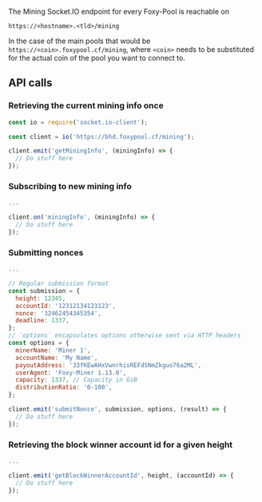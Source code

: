 The Mining Socket.IO endpoint for every Foxy-Pool is reachable on

```
https://<hostname>.<tld>/mining
```

In the case of the main pools that would be `https://<coin>.foxypool.cf/mining`, where `<coin>`
needs to be substituted for the actual coin of the pool you want to connect to.

## API calls

### Retrieving the current mining info once

```javascript
const io = require('socket.io-client');

const client = io('https://bhd.foxypool.cf/mining');

client.emit('getMiningInfo', (miningInfo) => {
  // Do stuff here
});
```

### Subscribing to new mining info

```javascript
...

client.on('miningInfo', (miningInfo) => {
  // Do stuff here
});
```

### Submitting nonces

```javascript
...

// Regular submission format
const submission = {
  height: 12345,
  accountId: '12312134123123',
  nonce: '32462454345354',
  deadline: 1337,
};
// `options` encapsulates options otherwise sent via HTTP headers
const options = {
  minerName: 'Miner 1',
  accountName: 'My Name',
  payoutAddress: '33fKEwAHxVwnrhisREFdSNmZkguo76a2ML',
  userAgent: 'Foxy-Miner 1.13.0',
  capacity: 1337, // Capacity in GiB
  distributionRatio: '0-100',
};

client.emit('submitNonce', submission, options, (result) => {
  // Do stuff here
});
```

### Retrieving the block winner account id for a given height

```javascript
...

client.emit('getBlockWinnerAccountId', height, (accountId) => {
  // Do stuff here
});
```
